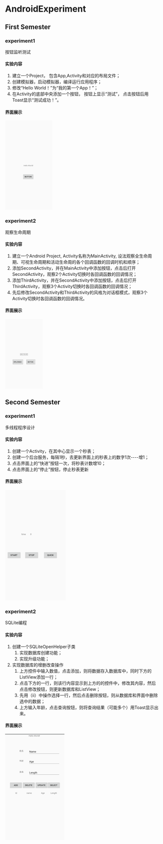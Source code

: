 # AndroidExperiment

## First Semester

### experiment1

按钮监听测试

#### 实验内容

1. 建立一个Project， 包含App,Activity和对应的布局文件；
2. 创建模拟器，启动模拟器，编译运行应用程序；
3. 修改“Hello World！”为“我的第一个App！”；
4. 在Activity的底部中央添加一个按钮， 按钮上显示“测试”， 点击按钮后用Toast显示“测试成功！”。

#### 界面展示

![experiment1](FirstSemester/img/experiment1.png)

### experiment2

观察生命周期

#### 实验内容

1. 建立一个Android Project, Activity名称为MainActivity, 设法观察全生命周期、可视生命周期和活动生命周的各个回调函数的回调时机和顺序；
2. 添加SecondActivity，并在MainActivity中添加按钮，点击后打开SecondActivity，观察2个Activity切换时各回调函数的回调情况；
3. 添加ThirdActivity，并在SecondActivity中添加按钮，点击后打开ThirdActivity，观察3个Activity切换时各回调函数的回调情况；
4. 先后修改SecondActivity和ThirdActivity的风格为对话框模式，观察3个Activity切换时各回调函数的回调情况。

#### 界面展示

![experiment2](FirstSemester/img/experiment2.png)

## Second Semester

### experiment1

多线程程序设计

#### 实验内容

1. 创建一个Activity，在其中心显示一个秒表；
2. 创建一个后台服务，每隔1秒，去更新界面上的秒表上的数字1次----增1；
3. 点击界面上的“快进”按钮一次，将秒表计数增10；
4. 点击界面上的“停止”按钮，停止秒表更新

#### 界面展示

![experiment1](SecondSemester/img/experiment1.png)

### experiment2

SQLite编程

#### 实验内容

1. 创建一个SQLiteOpenHelper子类
   1. 实现数据库创建功能；
   2. 实现升级功能；
2. 实现数据库的增删改查操作
   1. 上方控件中输入数值，点击添加，则将数据存入数据库中，同时下方的ListView添加一行；
   2. 点击下方的一行，则该行内容显示到上方的的控件中，修改其内容，然后点击修改按钮，则更新数据库和ListView；
   3. 先用（ii）中操作选择一行，然后点击删除按钮，则从数据库和界面中删除选中的数据；
   4. 上方输入年龄，点击查询按钮，则将查询结果（可能多个）用Toast显示出来。

#### 界面展示

![experiment2](SecondSemester/img/experiment2.png)
